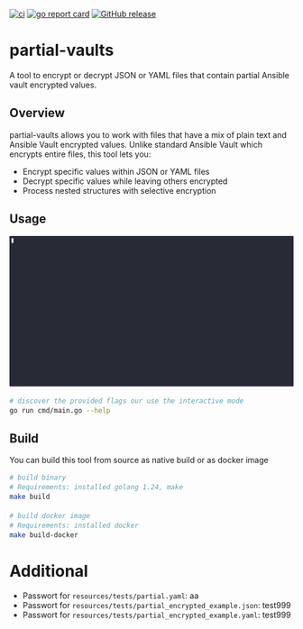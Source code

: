 [![ci](https://github.com/OkieOth/partial-vaults/actions/workflows/test.yml/badge.svg?branch=main&event=push)](https://github.com/OkieOth/partial-vaults/actions/workflows/test.yml)
[![go report card](https://goreportcard.com/badge/github.com/OkieOth/partial-vaults)](https://goreportcard.com/report/github.com/OkieOth/partial-vaults)
[![GitHub release](https://img.shields.io/github/v/release/OkieOth/partial-vaults?label=Docker%20Image&style=flat-square)](https://github.com/OkieOth/partial-vaults/releases)

# partial-vaults

A tool to encrypt or decrypt JSON or YAML files that contain partial Ansible vault encrypted values.

## Overview

partial-vaults allows you to work with files that have a mix of plain text and Ansible Vault encrypted values. Unlike standard Ansible Vault which encrypts entire files, this tool lets you:

- Encrypt specific values within JSON or YAML files
- Decrypt specific values while leaving others encrypted
- Process nested structures with selective encryption


## Usage

![Demo](./docs/pvault_encoding.gif)

```bash
# discover the provided flags our use the interactive mode
go run cmd/main.go --help
```

## Build

You can build this tool from source as native build or as docker image

```bash
# build binary
# Requirements: installed golang 1.24, make
make build

# build docker image
# Requirements: installed docker
make build-docker
```



# Additional

* Passwort for `resources/tests/partial.yaml`: aa
* Passwort for `resources/tests/partial_encrypted_example.json`: test999
* Passwort for `resources/tests/partial_encrypted_example.yaml`: test999
